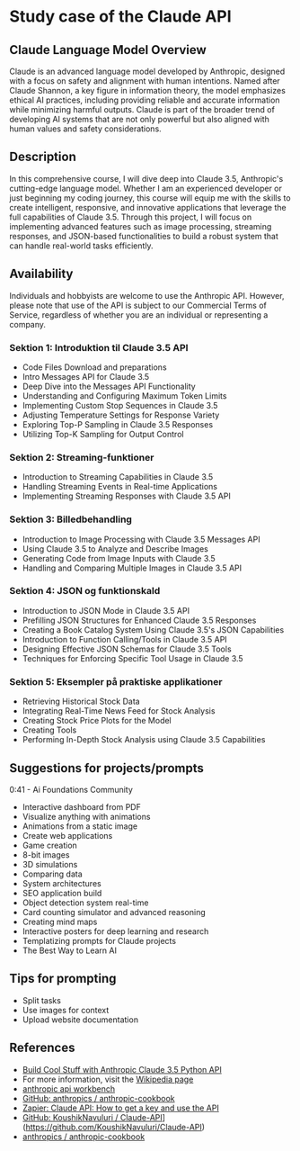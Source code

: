 # Study case of the Claude API

## Claude Language Model Overview

Claude is an advanced language model developed by Anthropic, designed with a focus on safety and alignment with human intentions. Named after Claude Shannon, a key figure in information theory, the model emphasizes ethical AI practices, including providing reliable and accurate information while minimizing harmful outputs. Claude is part of the broader trend of developing AI systems that are not only powerful but also aligned with human values and safety considerations.

## Description
In this comprehensive course, I will dive deep into Claude 3.5, Anthropic's cutting-edge language model. Whether I am an experienced developer or just beginning my coding journey, this course will equip me with the skills to create intelligent, responsive, and innovative applications that leverage the full capabilities of Claude 3.5. Through this project, I will focus on implementing advanced features such as image processing, streaming responses, and JSON-based functionalities to build a robust system that can handle real-world tasks efficiently.

## Availability
Individuals and hobbyists are welcome to use the Anthropic API. However, please note that use of the API is subject to our Commercial Terms of Service, regardless of whether you are an individual or representing a company.

### Sektion 1: Introduktion til Claude 3.5 API

* Code Files Download and preparations
* Intro Messages API for Claude 3.5
* Deep Dive into the Messages API Functionality
* Understanding and Configuring Maximum Token Limits
* Implementing Custom Stop Sequences in Claude 3.5
* Adjusting Temperature Settings for Response Variety
* Exploring Top-P Sampling in Claude 3.5 Responses
* Utilizing Top-K Sampling for Output Control

### Sektion 2: Streaming-funktioner

* Introduction to Streaming Capabilities in Claude 3.5
* Handling Streaming Events in Real-time Applications
* Implementing Streaming Responses with Claude 3.5 API

### Sektion 3: Billedbehandling

* Introduction to Image Processing with Claude 3.5 Messages API
* Using Claude 3.5 to Analyze and Describe Images
* Generating Code from Image Inputs with Claude 3.5
* Handling and Comparing Multiple Images in Claude 3.5 API

### Sektion 4: JSON og funktionskald

* Introduction to JSON Mode in Claude 3.5 API
* Prefilling JSON Structures for Enhanced Claude 3.5 Responses
* Creating a Book Catalog System Using Claude 3.5's JSON Capabilities
* Introduction to Function Calling/Tools in Claude 3.5 API
* Designing Effective JSON Schemas for Claude 3.5 Tools
* Techniques for Enforcing Specific Tool Usage in Claude 3.5

### Sektion 5: Eksempler på praktiske applikationer

* Retrieving Historical Stock Data
* Integrating Real-Time News Feed for Stock Analysis
* Creating Stock Price Plots for the Model
* Creating Tools
* Performing In-Depth Stock Analysis using Claude 3.5 Capabilities

## Suggestions for projects/prompts
0:41 - Ai Foundations Community
* Interactive dashboard from PDF
* Visualize anything with animations
* Animations from a static image
* Create web applications 
* Game creation
* 8-bit images
* 3D simulations
* Comparing data
* System architectures
* SEO application build
* Object detection system real-time
* Card counting simulator and advanced reasoning
* Creating mind maps
* Interactive posters for deep learning and research
* Templatizing prompts for Claude projects
* The Best Way to Learn AI

## Tips for prompting

* Split tasks
* Use images for context
* Upload website documentation

## References
* [Build Cool Stuff with Anthropic Claude 3.5 Python API](https://www.youtube.com/watch?v=iv4B-axkSf8)
* For more information, visit the [Wikipedia page](https://en.wikipedia.org/wiki/Claude_(language_model))
* [anthropic api workbench](https://console.anthropic.com)
* [GitHub: anthropics / anthropic-cookbook](https://github.com/anthropics/anthropic-cookbook/tree/main)
* [Zapier: Claude API: How to get a key and use the API](https://zapier.com/blog/claude-api/)
* [GitHub: KoushikNavuluri / Claude-API]()](https://github.com/KoushikNavuluri/Claude-API)
* [anthropics / anthropic-cookbook](https://github.com/anthropics/anthropic-cookbook/tree/main)
